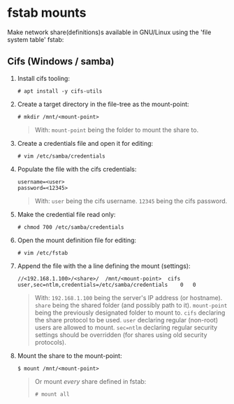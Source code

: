 # fstab mounts

Make network share(definitions)s available in GNU/Linux using the 'file system table' fstab:


## Cifs (Windows / samba)

1. Install cifs tooling:

    ```
    # apt install -y cifs-utils
    ```

2. Create a target directory in the file-tree as the mount-point:

    ```
    # mkdir /mnt/<mount-point>
    ```

    >	With:
	>	`mount-point` being the folder to mount the share to.

3. Create a credentials file and open it for editing:

    ```
    # vim /etc/samba/credentials
    ```

4. Populate the file with the cifs credentials:

    ```
    username=<user>
    password=<12345>
    ```

    >	With:
	> `user` being the cifs username.
    > `12345` being the cifs password.

1. Make the credential file read only:

    ```
    # chmod 700 /etc/samba/credentials
    ```

4. Open the mount definition file for editing:

    ```
    # vim /etc/fstab
    ```

5. Append the file with the a line defining the mount (settings):

    ```
    //<192.168.1.100>/<share>/	/mnt/<mount-point>	cifs	user,sec=ntlm,credentials=/etc/samba/credentials	0	0
    ```

	>	With:
    >	`192.168.1.100` being the server's IP address (or hostname).
    >	`share` being the shared folder (and possibly path to it).
	>	`mount-point` being the previously designated folder to mount to.
	>	`cifs` declaring the share protocol to be used.
    >	`user` declaring regular (non-root) users are allowed to mount.
    >	`sec=ntlm` declaring regular security settings should be overridden (for shares using old security protocols).

3. Mount the share to the mount-point:

    ```
    $ mount /mnt/<mount-point>
    ```

    >	Or mount _every_ share defined in fstab:
	>
	>	```
	>	# mount all
	>	```
